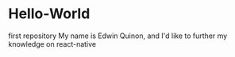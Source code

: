 # Hello-World
first repository
My name is Edwin Quinon, and I'd like to further my knowledge on react-native
